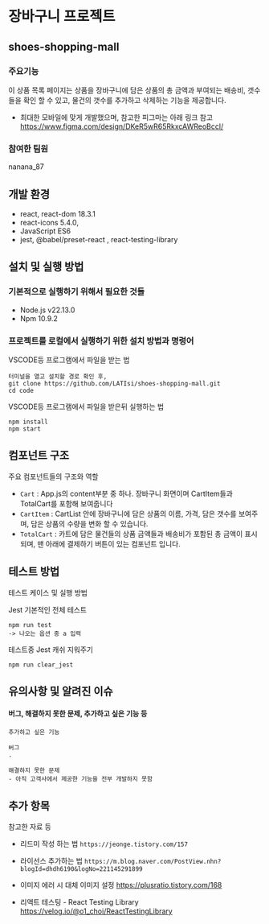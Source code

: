 # 장바구니 프로젝트

## shoes-shopping-mall
### 주요기능
이 상품 목록 페이지는 상품을 장바구니에 담은 상품의 총 금액과 부여되는 배송비, 갯수들을 확인 할 수 있고, 물건의 갯수를 추가하고 삭제하는 기능을 제공합니다.

- 최대한 모바일에 맞게 개발했으며, 참고한 피그마는 아래 링크 참고
<a>https://www.figma.com/design/DKeR5wR65RkxcAWReoBccl/</a>

### 참여한 팀원
nanana_87

## 개발 환경
- react, react-dom 18.3.1
- react-icons 5.4.0,
- JavaScript ES6
- jest, @babel/preset-react , react-testing-library

## 설치 및 실행 방법

### 기본적으로 실행하기 위해서 필요한 것들
- Node.js v22.13.0
- Npm 10.9.2

### 프로젝트를 로컬에서 실행하기 위한 설치 방법과 명령어

VSCODE등 프로그램에서 파일을 받는 법
```
터미널을 열고 설치할 경로 확인 후,
git clone https://github.com/LATIsi/shoes-shopping-mall.git
cd code
```

VSCODE등 프로그램에서 파일을 받은뒤 실행하는 법
```
npm install
npm start
```


## 컴포넌트 구조

주요 컴포넌트들의 구조와 역할

- `Cart` : App.js의 content부분 중 하나. 장바구니 화면이며 CartItem들과 TotalCart를 포함해 보여줍니다
- `CartItem` : CartList 안에 장바구니에 담은 상품의 이름, 가격, 담은 갯수를 보여주며, 담은 상품의 수량을 변화 할 수 있습니다.
- `TotalCart` : 카트에 담은 물건들의 상품 금액들과 배송비가 포함된 총 금액이 표시되며, 맨 아래에 결제하기 버튼이 있는 컴포넌트 입니다.

## 테스트 방법

테스트 케이스 및 실행 방법

Jest 기본적인 전체 테스트
```
npm run test
-> 나오는 옵션 중 a 입력
```

테스트중 Jest 캐쉬 지워주기
```
npm run clear_jest
```

## 유의사항 및 알려진 이슈

####  버그, 해결하지 못한 문제, 추가하고 싶은 기능 등


```
추가하고 싶은 기능

```

```
버그
.
```

```
해결하지 못한 문제
- 아직 고객사에서 제공한 기능을 전부 개발하지 못함

```

## 추가 항목

참고한 자료 등

- 리드미 작성 하는 법
<a>`https://jeonge.tistory.com/157 `</a>


- 라이선스 추가하는 법
<a>`https://m.blog.naver.com/PostView.nhn?blogId=dhdh6190&logNo=221145291899`</a>
 
- 이미지 에러 시 대체 이미지 설정
<a>https://plusratio.tistory.com/168</a>

- 리액트 테스팅 - React Testing Library
<a>https://velog.io/@o1_choi/ReactTestingLibrary</a>